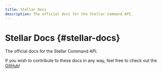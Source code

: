 ```yaml
---
title: Stellar Docs
description: The official docs for the Stellar Command API.
---
```


# Stellar Docs {#stellar-docs}

The official docs for the Stellar Command API.

If you wish to contribute to these docs in any way, feel free to check out the [GitHub](https://github.com/UndefinedCreation/undefined-docs)!
